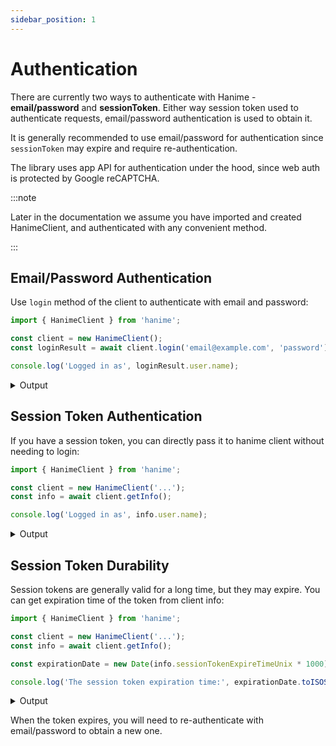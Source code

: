 ```yaml
---
sidebar_position: 1
---
```


# Authentication

There are currently two ways to authenticate with Hanime - **email/password** and **sessionToken**. Either way session token used to authenticate requests, email/password authentication is used to obtain it.

It is generally recommended to use email/password for authentication since `sessionToken` may expire and require re-authentication.

The library uses app API for authentication under the hood, since web auth is protected by Google reCAPTCHA.

:::note

Later in the documentation we assume you have imported and created HanimeClient, and authenticated with any convenient method.

:::

## Email/Password Authentication

Use `login` method of the client to authenticate with email and password:

```ts
import { HanimeClient } from 'hanime';

const client = new HanimeClient();
const loginResult = await client.login('email@example.com', 'password');

console.log('Logged in as', loginResult.user.name);
```

<details>
    <summary>Output</summary>

    ```bash
    Logged in as JokelBaf
    ```

</details>

## Session Token Authentication

If you have a session token, you can directly pass it to hanime client without needing to login:

```ts
import { HanimeClient } from 'hanime';

const client = new HanimeClient('...');
const info = await client.getInfo();

console.log('Logged in as', info.user.name);
```

<details>
    <summary>Output</summary>

    ```bash
    Logged in as JokelBaf
    ```

</details>

## Session Token Durability

Session tokens are generally valid for a long time, but they may expire. You can get expiration time of the token from client info:

```ts
import { HanimeClient } from 'hanime';

const client = new HanimeClient('...');
const info = await client.getInfo();

const expirationDate = new Date(info.sessionTokenExpireTimeUnix * 1000);

console.log('The session token expiration time:', expirationDate.toISOString());
```

<details>
    <summary>Output</summary>

    ```bash
    The session token expiration time: 2024-01-01T00:00:00.000Z
    ```

</details>

When the token expires, you will need to re-authenticate with email/password to obtain a new one.
